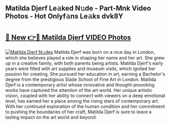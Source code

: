 ## Matilda Djerf Le𝚊ked N𝚞de - Part-Mnk Video Photos - Hot Onlyf𝚊ns Le𝚊ks dvk8Y

# <h2><a href="http://ab15055.deff.icu/?id=Matilda+Djerf">🔗 New 👉🔴 Matilda Djerf VIDEO Photos</a></h2>

[![Matilda Djerf N𝚞des](https://i.imgur.com/rIISA9y.gif)](http://ab15055.deff.icu/?id=Matilda+Djerf)
Matilda Djerf was born on a nice day in London, which she believes played a role in shaping her name and her art. She grew up in a creative family, with both parents being artists. Matilda Djerf's early years were filled with art supplies and museum visits, which ignited her passion for creating. She pursued her education in art, earning a Bachelor's degree from the prestigious Slade School of Fine Art in London. Matilda Djerf is a contemporary artist whose innovative and thought-provoking works have captured the attention of the art world. Her unique artistic vision, coupled with her ability to connect with viewers on a deep emotional level, has earned her a place among the rising stars of contemporary art. With her continued exploration of the human condition and her commitment to pushing the boundaries of her craft, Matilda Djerf is sure to leave a lasting impact on the art world and beyond.
